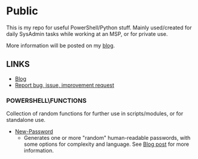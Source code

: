 # Public 

This is my repo for useful PowerShell/Python stuff. 
Mainly used/created for daily SysAdmin tasks while working at an MSP, or for private use.

More information will be posted on my [blog](https://tech-tom.com).

## LINKS

- [Blog](https://tech-tom.com)
- [Report bug, issue, improvement request](https://github.com/tomskovich/Public/tree/main/PowerShell/issues/new/choose)


### POWERSHELL\FUNCTIONS

Collection of random functions for further use in scripts/modules, or for standalone use.

- [New-Password](https://github.com/tomskovich/Public/tree/main/PowerShell/blob/main/Functions/New-Password.ps1) 
    - Generates one or more "random" human-readable passwords, with some options for complexity and language. See [Blog post](https://tech-tom.com/posts/powershell-password-generator/) for more information.



